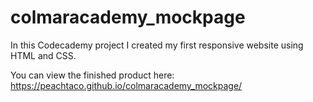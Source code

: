 # colmaracademy_mockpage
In this Codecademy project I created my first responsive website using HTML and CSS.

You can view the finished product here: 
https://peachtaco.github.io/colmaracademy_mockpage/
